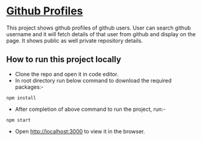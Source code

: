 # [Github Profiles](https://github-profiles-nine.vercel.app/)
This project shows github profiles of github users. User can search github username and it will fetch details of that user from github and display on the page. It shows public as well private repository details.

## How to run this project locally
- Clone the repo and open it in code editor.
- In root directory run below command to download the required packages:-
```
npm install
```
- After completion of above command to run the project, run:-
```
npm start
```
- Open [http://localhost:3000](http://localhost:3000) to view it in the browser.

